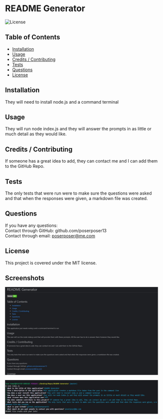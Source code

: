 
  # README Generator
  ![License](https://img.shields.io/badge/license-MIT-brightgreen.svg)

  ## Table of Contents

* [Installation](#installation)
* [Usage](#usage)
* [Credits / Contributing](#contributing)
* [Tests](#tests)
* [Questions](#questions)
* [License](#license)



## Installation 
They will need to install node.js and a command terminal

## Usage
They will run node index.js and they will answer the prompts in as little or much detail as they would like. 

## Credits / Contributing
If someone has a great idea to add, they can contact me and I can add them to the GitHub Repo.

## Tests
The only tests that were run were to make sure the questions were asked and that when the responses were given, a markdown file was created. 

## Questions
If you have any questions:
<br>
Contact through GitHub: github.com/poserposer13
<br>
Contact through email: poserposer@me.com

## License 
This project is covered under the MIT license.


## Screenshots
![Preview](assets/Preview.jpg)



![Command-Line](assets/Command-Line.jpg)